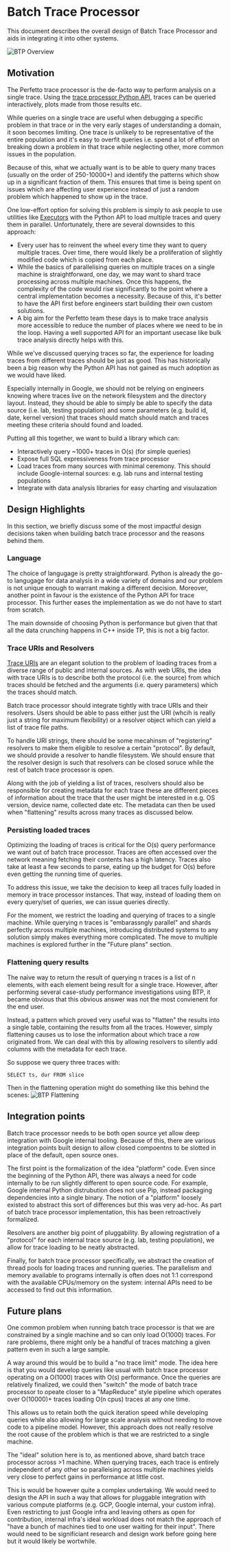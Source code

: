 # Batch Trace Processor
This document describes the overall design of Batch Trace Processor and
aids in integrating it into other systems.

![BTP Overview](/docs/images/perfetto-btp-overview.svg)

## Motivation
The Perfetto trace processor is the de-facto way to perform analysis on a
single trace. Using the
[trace processor Python API](/docs/analysis/trace-processor#python-api),
traces can be queried interactively, plots made from those results etc.

While queries on a single trace are useful when debugging a specific problem
in that trace or in the very early stages of understanding a domain, it soon
becomes limiting. One trace is unlikely to be representative
of the entire population and it's easy to overfit queries i.e. spend a
lot of effort on breaking down a problem in that trace while neglecting
other, more common issues in the population.

Because of this, what we actually want is to be able to query many traces
(usually on the order of 250-10000+) and identify the patterns which show
up in a significant fraction of them. This ensures that time is being spent
on issues which are affecting user experience instead of just a random
problem which happened to show up in the trace.

One low-effort option for solving this problem is simply to ask people to use
utilities like [Executors](https://docs.python.org/3/library/concurrent.futures.html#executor-objects)
with the Python API to load multiple traces and query them in parallel.
Unfortunately, there are several downsides to this approach:
* Every user has to reinvent the wheel every time they want to query multiple
  traces. Over time, there would likely be a proliferation of slightly modified
  code which is copied from each place.
* While the basics of parallelising queries on multiple traces on a single
  machine is straightforward, one day, we may want to shard trace processing
  across multiple machines. Once this happens, the complexity of the code would
  rise significantly to the point where a central implementation becomes a
  necessity. Because of this, it's better to have the API first before engineers
  start building their own custom solutions.
* A big aim for the Perfetto team these days is to make trace analysis more
  accessible to reduce the number of places where we need to be in the loop.
  Having a well supported API for an important usecase like bulk trace analysis
  directly helps with this.

While we've discussed querying traces so far, the experience for loading traces
from different traces should be just as good. This has historically been a big
reason why the Python API has not gained as much adoption as we would have
liked.

Especially internally in Google, we should not be relying on engineers
knowing where traces live on the network filesystem and the directory layout.
Instead, they should be able to simply be able to specify the data source (i.e.
lab, testing population) and some parameters (e.g. build id, date, kernel
version) that traces should match should match and traces meeting these criteria
should found and loaded.

Putting all this together, we want to build a library which can:
* Interactively query ~1000+ traces in O(s) (for simple queries)
* Expose full SQL expressiveness from trace processor
* Load traces from many sources with minimal ceremony. This should  include
  Google-internal sources: e.g. lab runs and internal testing populations
* Integrate with data analysis libraries for easy charting and visulazation

## Design Highlights
In this section, we briefly discuss some of the most impactful design decisions
taken when building batch trace processor and the reasons behind them.

### Language
The choice of langugage is pretty straightforward. Python is already the go-to
langugage for data analysis in a wide variety of domains and our problem
is not unique enough to warrant making a different decision. Moreover, another
point in favour is the existence of the Python API for trace processor. This
further eases the implementation as we do not have to start from scratch.

The main downside of choosing Python is performance but given that that all
the data crunching happens in C++ inside TP,  this is not a big factor.

### Trace URIs and Resolvers
[Trace URIs](/docs/analysis/batch-trace-processor#trace-uris)
are an elegant solution to the problem of loading traces from a diverse range
of public and internal sources. As with web URIs, the idea with trace URIs is
to describe both the protocol (i.e. the source) from which traces should be
fetched and the arguments (i.e. query parameters) which the traces should match.

Batch trace processor should integrate tightly with trace URIs and their
resolvers. Users should be able to pass either just the URI (whcih is really
just a string for maximum flexibility) or a resolver object which can yield a
list of trace file paths.

To handle URI strings, there should be some mecahinsm of "registering" resolvers
to make them eligible to resolve a certain "protocol". By default, we should
provide a resolver to handle filesystem. We should ensure that the resolver
design is such that resolvers can be closed soruce while the rest of batch trace
processor is open.

Along with the job of yielding a list of traces, resolvers should also be
responsible for creating metadata for each trace these are different pieces
of information about the trace that the user might be interested in e.g. OS
version, device name, collected date etc. The metadata can then be used when
"flattening" results across many traces as discussed below.

### Persisting loaded traces
Optimizing the loading of traces is critical for the O(s) query performance
we want out of batch trace processor. Traces are often accessed
over the network meaning fetching their contents has a high latency.
Traces also take at least a few seconds to parse, eating up the budget for
O(s) before even getting the running time of queries.

To address this issue, we take the decision to keep all traces fully loaded in
memory in trace processor instances. That way, instead of loading them on every
query/set of queries, we can issue queries directly.

For the moment, we restrict the loading and querying of traces to a
single machine. While querying n traces is "embarassngly parallel" and shards
perfectly across multiple machines, introducing distributed systems to any
solution simply makes everything more complicated. The move to multiple
machines is explored further in the "Future plans" section.

### Flattening query results
The naive way to return the result of querying n traces is a list
of n elements, with each element being result for a single trace. However,
after performing several case-study performance investigations using BTP, it
became obvious that this obvious answer was not the most convienent for the end
user.

Instead, a pattern which proved very useful was to "flatten" the results into
a single table, containing the results from all the traces. However,
simply flattening causes us to lose the information about which trace a row
originated from. We can deal with this by allowing resolvers to silently add
columns with the metadata for each trace.


So suppose we query three traces with:

```SELECT ts, dur FROM slice```

Then in the flattening operation might do something like this behind the scenes:
![BTP Flattening](/docs/images/perfetto-btp-flattening.svg)


## Integration points
Batch trace processor needs to be both open source yet allow deep integration
with Google internal tooling. Because of this, there are various integration
points built design to allow closed compoentns to be slotted in place of the
default, open source ones.

The first point is the formalization of the idea "platform" code. Even since the
beginning of the Python API, there was always a need for code internally to be
run slightly different to open source code. For example, Google internal Python
distrubution does not use Pip, instead packaging dependencies into a single
binary. The notion of a "platform" loosely existed to abstract this sort of
differences but this was very ad-hoc. As part of batch trace processor
implementation, this has been retroactively formalized.

Resolvers are another big point of pluggability. By allowing registration of
a "protocol" for each internal trace source (e.g. lab, testing population), we
allow for trace loading to be neatly abstracted.

Finally, for batch trace processor specifically, we abstract the creation of
thread pools for loading traces and running queries. The parallelism and memory
available to programs internally is often does not 1:1 correspond with the
available CPUs/memory on the system: internal APIs need to be accessed to find
out this information.

## Future plans
One common problem when running batch trace processor is that we are
constrained by a single machine and so can only load O(1000) traces.
For rare problems, there might only be a handful of traces matching a given
pattern even in such a large sample.

A way around this would be to build a "no trace limit" mode. The idea here
is that you would develop queries like usual with batch trace processor
operating on a O(1000) traces with O(s) performance. Once the queries are
relatively finalized, we could then "switch" the mode of batch trace processor
to opeate closer to a "MapReduce" style pipeline which operates over O(10000)+
traces loading O(n cpus) traces at any one time.

This allows us to retain both the quick iteration speed while developing queries
while also allowing for large scale analysis without needing to move code
to a pipeline model. However, this approach does not really resolve the root
cause of the problem which is that we are restricted to a single machine.

The "ideal" solution here is to, as mentioned above, shard batch trace processor
across >1 machine. When querying traces, each trace is entirely independent of
any other so paralleising across multiple machines yields very close to perfect
gains in performance at little cost.

This is would be however quite a complex undertaking. We would need to design
the API in such a way that allows for pluggable integration with various compute
platforms (e.g. GCP, Google internal, your custom infra). Even restricting to
just Google infra and leaving others as open for contribution, internal infra's
ideal workload does not match the approach of "have a bunch of machines tied to
one user waiting for their input". There would need to be significiant research
and design work before going here but it would likely be wortwhile.
